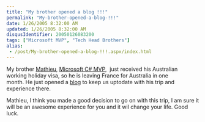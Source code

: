 ```yaml
---
title: "My brother opened a blog !!!"
permalink: "My-brother-opened-a-blog-!!!"
date: 1/26/2005 8:32:00 AM
updated: 1/26/2005 8:32:00 AM
disqusIdentifier: 20050126083200
tags: ["Microsoft MVP", "Tech Head Brothers"]
alias:
 - /post/My-brother-opened-a-blog-!!!.aspx/index.html
---
```




My brother [Mathieu](http://www.techheadbrothers.com/DesktopDefault.aspx?tabindex=7&tabid=19&id=3), [Microsoft 
C# MVP](http://www.microsoft.com/communities/mvp/mvpdetails.mspx?Params=%7eCMTYDataSvcParams%5e%7earg+Name%3d%22guid%22+Value%3d%223a585e18-c7fd-4bd7-a8b7-7bcf5ed70b5b%22%2f%5e%7esParams%5e%7e%2fsParams%5e%7e%2fCMTYDataSvcParams%5e),  just received his Australian working holiday visa, so he 
is leaving France for Australia in one month. He just opened a [blog](http://myaustraliantrip.blogspot.com/) to keep us uptodate with 
his trip and experience there.
<!-- more -->

Mathieu, I think you made a good decision to go on with this trip, I am 
sure it will be an awesome experience for you and it wil change your life. Good 
luck.
